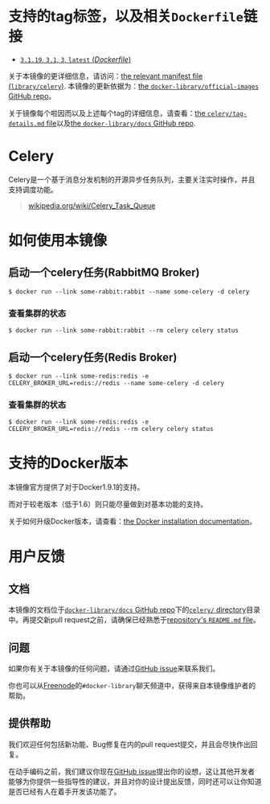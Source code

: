 # 支持的tag标签，以及相关`Dockerfile`链接

-	[`3.1.19`, `3.1`, `3`, `latest` (*Dockerfile*)](https://github.com/docker-library/celery/blob/e2bc6ae91c1b584fd6c2b65976e0ccb42c17db4e/Dockerfile)

关于本镜像的更详细信息，请访问：[the relevant manifest file (`library/celery`)](https://github.com/docker-library/official-images/blob/master/library/celery). 本镜像的更新依据为：[the `docker-library/official-images` GitHub repo](https://github.com/docker-library/official-images)。

关于镜像每个啦因而以及上述每个tag的详细信息，请查看：[the `celery/tag-details.md` file](https://github.com/docker-library/docs/blob/master/celery/tag-details.md)以及[the `docker-library/docs` GitHub repo](https://github.com/docker-library/docs).

# Celery

Celery是一个基于消息分发机制的开源异步任务队列，主要关注实时操作，并且支持调度功能。

> [wikipedia.org/wiki/Celery_Task_Queue](https://en.wikipedia.org/wiki/Celery_Task_Queue)

# 如何使用本镜像

## 启动一个celery任务(RabbitMQ Broker)

```console
$ docker run --link some-rabbit:rabbit --name some-celery -d celery
```

### 查看集群的状态

```console
$ docker run --link some-rabbit:rabbit --rm celery celery status
```

## 启动一个celery任务(Redis Broker)

```console
$ docker run --link some-redis:redis -e CELERY_BROKER_URL=redis://redis --name some-celery -d celery
```

### 查看集群的状态

```console
$ docker run --link some-redis:redis -e CELERY_BROKER_URL=redis://redis --rm celery celery status
```

# 支持的Docker版本

本镜像官方提供了对于Docker1.9.1的支持。

而对于较老版本（低于1.6）则只能尽量做到对基本功能的支持。

关于如何升级Docker版本，请查看：[the Docker installation documentation](https://docs.docker.com/installation/)。

# 用户反馈

## 文档

本镜像的文档位于[`docker-library/docs` GitHub repo](https://github.com/docker-library/docs)下的[`celery/` directory](https://github.com/docker-library/docs/tree/master/celery)目录中。再提交新pull request之前，请确保已经熟悉于[repository's `README.md` file](https://github.com/docker-library/docs/blob/master/README.md)。

## 问题

如果你有关于本镜像的任何问题，请通过[GitHub issue](https://github.com/docker-library/celery/issues)来联系我们。

你也可以从[Freenode](https://freenode.net)的`#docker-library`聊天频道中，获得来自本镜像维护者的帮助。

## 提供帮助

我们欢迎任何包括新功能、Bug修复在内的pull request提交，并且会尽快作出回复。

在动手编码之前，我们建议你现在[GitHub issue](https://github.com/docker-library/celery/issues)提出你的设想，这让其他开发者能够为你提供一些指导性的建议，并且对你的设计提出反馈，同时还可以让你知道是否已经有人在着手开发该功能了。
